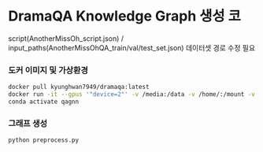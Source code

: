 # DramaQA Knowledge Graph 생성 코


script(AnotherMissOh_script.json) / input_paths(AnotherMissOhQA_train/val/test_set.json) 데이터셋 경로 수정 필요


### 도커 이미지 및 가상환경
```bash
docker pull kyunghwan7949/dramaqa:latest
docker run -it --gpus '"device=2"' -v /media:/data -v /home/:/mount -v --ipc=host --name dramaqa docker.io/kyunghwan7949/dramaqa:latest /bin/bash
conda activate qagnn
```

### 그래프 생성 
```bash
python preprocess.py
```
